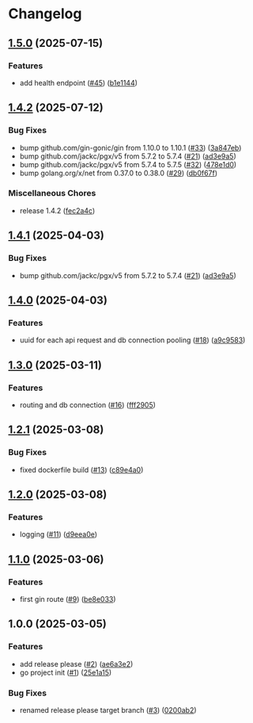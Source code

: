 # Changelog

## [1.5.0](https://github.com/angelvargass/go-api/compare/v1.4.2...v1.5.0) (2025-07-15)


### Features

* add health endpoint ([#45](https://github.com/angelvargass/go-api/issues/45)) ([b1e1144](https://github.com/angelvargass/go-api/commit/b1e1144324f5db4e375619b7811a8883f55c0fe1))

## [1.4.2](https://github.com/angelvargass/go-api/compare/v1.4.1...v1.4.2) (2025-07-12)

### Bug Fixes

* bump github.com/gin-gonic/gin from 1.10.0 to 1.10.1 ([#33](https://github.com/angelvargass/go-api/issues/33)) ([3a847eb](https://github.com/angelvargass/go-api/commit/3a847eb834a4795b9406ae5494d97e1d6142ea33))
* bump github.com/jackc/pgx/v5 from 5.7.2 to 5.7.4 ([#21](https://github.com/angelvargass/go-api/issues/21)) ([ad3e9a5](https://github.com/angelvargass/go-api/commit/ad3e9a5538b3ab90ff7481da44841d22eb15b3fb))
* bump github.com/jackc/pgx/v5 from 5.7.4 to 5.7.5 ([#32](https://github.com/angelvargass/go-api/issues/32)) ([478e1d0](https://github.com/angelvargass/go-api/commit/478e1d08d031e93cd0d19347785b5b1c74aff814))
* bump golang.org/x/net from 0.37.0 to 0.38.0 ([#29](https://github.com/angelvargass/go-api/issues/29)) ([db0f67f](https://github.com/angelvargass/go-api/commit/db0f67fec624427b9ba196fe337996ab31cfa3a7))


### Miscellaneous Chores

* release 1.4.2 ([fec2a4c](https://github.com/angelvargass/go-api/commit/fec2a4cdad0ea618e754db971096ed3d23f56c0c))



## [1.4.1](https://github.com/angelvargass/go-api/compare/v1.4.0...v1.4.1) (2025-04-03)


### Bug Fixes

* bump github.com/jackc/pgx/v5 from 5.7.2 to 5.7.4 ([#21](https://github.com/angelvargass/go-api/issues/21)) ([ad3e9a5](https://github.com/angelvargass/go-api/commit/ad3e9a5538b3ab90ff7481da44841d22eb15b3fb))

## [1.4.0](https://github.com/angelvargass/go-api/compare/v1.3.0...v1.4.0) (2025-04-03)


### Features

* uuid for each api request and db connection pooling ([#18](https://github.com/angelvargass/go-api/issues/18)) ([a9c9583](https://github.com/angelvargass/go-api/commit/a9c9583163a06f0bf56e83e06df05a68f681602f))

## [1.3.0](https://github.com/angelvargass/go-api/compare/v1.2.1...v1.3.0) (2025-03-11)


### Features

* routing and db connection ([#16](https://github.com/angelvargass/go-api/issues/16)) ([fff2905](https://github.com/angelvargass/go-api/commit/fff29054f682fd09b8bcf3d676bd4d4ca9c3a7bc))

## [1.2.1](https://github.com/angelvargass/go-api/compare/v1.2.0...v1.2.1) (2025-03-08)


### Bug Fixes

* fixed dockerfile build ([#13](https://github.com/angelvargass/go-api/issues/13)) ([c89e4a0](https://github.com/angelvargass/go-api/commit/c89e4a079dc26c60c7ab05fa4b876be8e2588839))

## [1.2.0](https://github.com/angelvargass/go-api/compare/v1.1.0...v1.2.0) (2025-03-08)


### Features

* logging ([#11](https://github.com/angelvargass/go-api/issues/11)) ([d9eea0e](https://github.com/angelvargass/go-api/commit/d9eea0ef7263b9d36280f68027706f63d3b9bcf7))

## [1.1.0](https://github.com/angelvargass/go-api/compare/v1.0.0...v1.1.0) (2025-03-06)


### Features

* first gin route ([#9](https://github.com/angelvargass/go-api/issues/9)) ([be8e033](https://github.com/angelvargass/go-api/commit/be8e033cb9e61bcb07835aabce2757fb857d66ad))

## 1.0.0 (2025-03-05)


### Features

* add release please ([#2](https://github.com/angelvargass/go-api/issues/2)) ([ae6a3e2](https://github.com/angelvargass/go-api/commit/ae6a3e25a1c90889510c9a4942b554feb2b98d54))
* go project init ([#1](https://github.com/angelvargass/go-api/issues/1)) ([25e1a15](https://github.com/angelvargass/go-api/commit/25e1a1555e63cd3f4e23557c80152d61f71a66ff))


### Bug Fixes

* renamed release please target branch ([#3](https://github.com/angelvargass/go-api/issues/3)) ([0200ab2](https://github.com/angelvargass/go-api/commit/0200ab2a8a7e6dd3f0f668516c802042485b4cdc))
